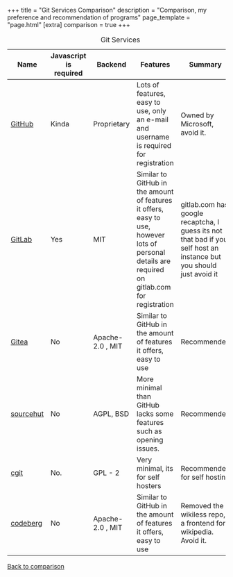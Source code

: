 +++
title = "Git Services Comparison"
description = "Comparison, my preference and recommendation of programs"
page_template = "page.html"
[extra]
comparison = true
+++

<table>
    <caption>Git Services</caption>
    <thead>
    <tr class="purple-bg">
        <th scope="col">Name</th>
        <th scope="col">Javascript is required</th>
        <th scope="col">Backend</th>
        <th scope="col">Features</th>
        <th scope="col">Summary</th>
    </tr>
    </thead>
    <tbody>
    <tr>
        <td data-label="Name"><a href="https://github.com/">GitHub</a></td>
        <td data-label="Javascript is required" class="yellow-bg"><span>Kinda</span></td>
        <td data-label="Backend" class="red-bg"><span>Proprietary</span></td>
        <td data-label="Features" class="green-bg"><span>Lots of features, easy to use, only an e-mail and username is required for registration</span></td>
        <td data-label="Summary" class="red-bg"><span>Owned by Microsoft, avoid it.</span></td>
    </tr>
    <tr>
        <td scope="row" data-label="Name"><a href="https://about.gitlab.com/">GitLab</a></td>
        <td data-label="Javascript is required" class="red-bg"><span>Yes</span></td>
        <td data-label="Backend" class="green-bg"><span>MIT</span></td>
        <td data-label="Features" class="yellow-bg"><span>Similar to GitHub in the amount of features it offers, easy to use, however lots of personal details are required on gitlab.com for registration</span></td>
        <td data-label="Summary"class="red-bg"><span>gitlab.com has google recaptcha, I guess its not that bad if you self host an instance but you should just avoid it</span></td>
    </tr>
    <tr>
        <td scope="row" data-label="Name"><a href="https://about.gitlab.com/">Gitea</a></td>
        <td data-label="Javascript is required" class="green-bg"><span>No</span></td>
        <td data-label="Backend" class="green-bg"><span>Apache-2.0 , MIT</span></td>
        <td data-label="Features" class="green-bg"><span>Similar to GitHub in the amount of features it offers, easy to use</span></td>
        <td data-label="Summary" class="green-bg"><span>Recommended</span></td>
    </tr>
    <tr>
        <td scope="row" data-label="Name"><a href="https://sr.ht/">sourcehut</a></td>
        <td data-label="Javascript is required" class="green-bg"><span>No</span></td>
        <td data-label="Backend" class="green-bg"><span>AGPL, BSD</span></td>
        <td data-label="Features" class="yellow-bg"><span>More minimal than GitHub lacks some features such as opening issues.</span></td>
        <td data-label="Summary" class="green-bg"><span>Recommended</span></td>
    </tr>
    <tr>
        <td scope="row" data-label="Name"><a href="https://git.zx2c4.com/cgit/">cgit</a></td>
        <td data-label="Javascript is required" class="green-bg"><span>No.</span></td>
        <td data-label="Backend" class="green-bg"><span>GPL - 2</span></td>
        <td data-label="Features" class="yellow-bg"><span>Very minimal, its for self hosters</span></td>
        <td data-label="Summary" class="green-bg"><span>Recommended for self hosting</span></td>
    </tr>
    <tr>
        <td scope="row" data-label="Name"><a href="https://codeberg.org/">codeberg</a></td>
        <td data-label="Javascript is required" class="green-bg"><span>No</span></td>
        <td data-label="Backend" class="green-bg"><span>Apache-2.0 , MIT</span></td>
        <td data-label="Features" class="green-bg"><span>Similar to GitHub in the amount of features it offers, easy to use</span></td>
        <td data-label="Summary" class="red-bg"><span>Removed the wikiless repo, a frontend for wikipedia. Avoid it.</span></td>
    </tr>
    </tbody>
</table>
<p><a href="/programs">Back to comparison</a></p>
